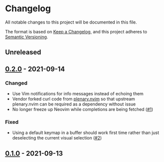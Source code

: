 # Changelog
All notable changes to this project will be documented in this file.

The format is based on [Keep a Changelog](https://keepachangelog.com/en/1.0.0/),
and this project adheres to [Semantic Versioning](https://semver.org/spec/v2.0.0.html).

## Unreleased

## [0.2.0] - 2021-09-14

### Changed
* Use Vim notifications for info messages instead of echoing them
* Vendor forked curl code from [plenary.nvim](https://github.com/nvim-lua/plenary.nvim) so that upstream plenary.nvim can be required as a dependency without issue
* No longer freeze up Neovim while completions are being fetched ([#1](https://github.com/jameshiew/nvim-magic/issues/1))

### Fixed
* Using a default keymap in a buffer should work first time rather than just deselecting the current visual selection ([#2](https://github.com/jameshiew/nvim-magic/issues/2))

## [0.1.0] - 2021-09-13

[0.2.0]: https://github.com/jameshiew/nvim-magic/compare/v0.1.0...v0.2.0
[0.1.0]: https://github.com/jameshiew/nvim-magic/releases/tag/v0.1.0
